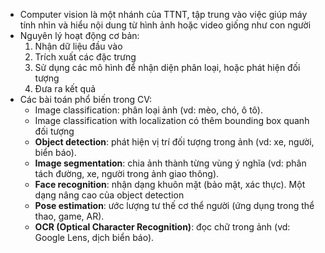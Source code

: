 
- Computer vision là một nhánh của TTNT, tập trung vào việc giúp máy tính nhìn và hiểu nội dung từ hình ảnh hoặc video giống như con người
- Nguyên lý hoạt động cơ bản:
	1. Nhận dữ liệu đầu vào
	2. Trích xuất các đặc trưng
	3. Sử dụng các mô hình để nhận diện phân loại, hoặc phát hiện đối tượng
	4. Đưa ra kết quả
- Các bài toán phổ biến trong CV:
	- Image classification: phân loại ảnh (vd: mèo, chó, ô tô).
	- Image classification with localization có thêm bounding box quanh đối tượng
	- **Object detection**: phát hiện vị trí đối tượng trong ảnh (vd: xe, người, biển báo).
	- **Image segmentation**: chia ảnh thành từng vùng ý nghĩa (vd: phân tách đường, xe, người trong ảnh giao thông).
	- **Face recognition**: nhận dạng khuôn mặt (bảo mật, xác thực). Một dạng nâng cao của object detection
	- **Pose estimation**: ước lượng tư thế cơ thể người (ứng dụng trong thể thao, game, AR).
	- **OCR (Optical Character Recognition)**: đọc chữ trong ảnh (vd: Google Lens, dịch biển báo).